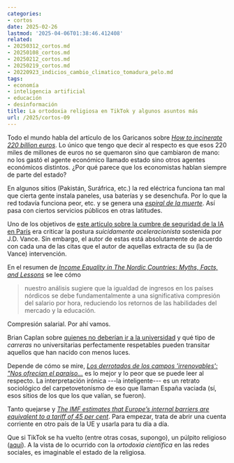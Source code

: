 ```yaml
---
categories:
- cortos
date: 2025-02-26
lastmod: '2025-04-06T01:38:46.412408'
related:
- 20250312_cortos.md
- 20250108_cortos.md
- 20250212_cortos.md
- 20250219_cortos.md
- 20220923_indicios_cambio_climatico_tomadura_pelo.md
tags:
- economía
- inteligencia artificial
- educación
- desinformación
title: La ortodoxia religiosa en TikTok y algunos asuntos más
url: /2025/cortos-09
---
```


Todo el mundo habla del artículo de los Garicanos sobre [_How to incinerate 220 billion euros_](https://www.siliconcontinent.com/p/how-to-incinerate-220-billion-euros). Lo único que tengo que decir al respecto es que esos 220 miles de millones de euros no se quemaron sino que cambiaron de mano: no los gastó el agente económico llamado estado sino otros agentes económicos distintos. ¿Por qué parece que los economistas hablan siempre de parte del estado?

En algunos sitios (Pakistán, Suráfrica, etc.) la red eléctrica funciona tan mal que cierta gente instala paneles, usa baterías y se desenchufa. Por lo que la red todavía funciona peor, etc. y se genera una [_espiral de la muerte_](https://www.economist.com/finance-and-economics/2025/02/13/cheap-solar-power-is-sending-electrical-grids-into-a-death-spiral). Así pasa con ciertos servicios públicos en otras latitudes.

Uno de los objetivos de [este artículo sobre la cumbre de seguridad de la IA en París](https://thezvi.wordpress.com/2025/02/12/the-paris-ai-anti-safety-summit/) era criticar la postura _suicidamente aceleracionista_ sostenida por J.D. Vance. Sin embargo, el autor de estas está absolutamente de acuerdo con cada una de las citas que el autor de aquellas extracta de su (la de Vance) intervención.

En el resumen de [_Income Equality in The Nordic Countries: Myths, Facts, and Lessons_](https://www.nber.org/papers/w33444#fromrss) se lee cómo

>  nuestro análisis sugiere que la igualdad de ingresos en los países nórdicos se debe fundamentalmente a una significativa compresión del salario por hora, reduciendo los retornos de las habilidades del mercado y la educación.

Compresión salarial. Por ahí vamos.

Brian Caplan sobre [quienes no deberían ir a la universidad](https://www.betonit.ai/p/selfishly-speaking-who-should-skip) y qué tipo de _carreras_ no universitarias perfectamente respetables pueden transitar aquellos que han nacido con menos luces.

Depende de cómo se mire,
[_Los derrotados de los campos 'irrenovables': "Nos ofrecían el paraíso…_](https://amp.elmundo.es/cronica/2025/02/14/67a5f51fe9cf4a00518b457c.html) es lo mejor y lo peor que se puede leer al respecto. La interpretación irónica ---la inteligente--- es un retrato sociológico del carpetovetonismo de eso que llaman España vaciada (sí, esos sitios de los que los que valían, se fueron).

Tanto quejarse y [_The IMF estimates that Europe’s internal barriers are equivalent to a tariff of 45 per cent_](https://marginalrevolution.com/marginalrevolution/2025/02/european-union-fact-of-the-day-2.html?utm_source=rss&utm_medium=rss&utm_campaign=european-union-fact-of-the-day-2). Para empezar, trata de abrir una cuenta corriente en otro país de la UE y usarla para tu día a día.

Que si TikTok se ha vuelto (entre otras cosas, supongo), un púlpito religioso ([aquí](https://archive.is/8Gvbv)). A la vista de lo ocurrido con la _ortodoxia científica_ en las redes sociales, es imaginable el estado de la religiosa.